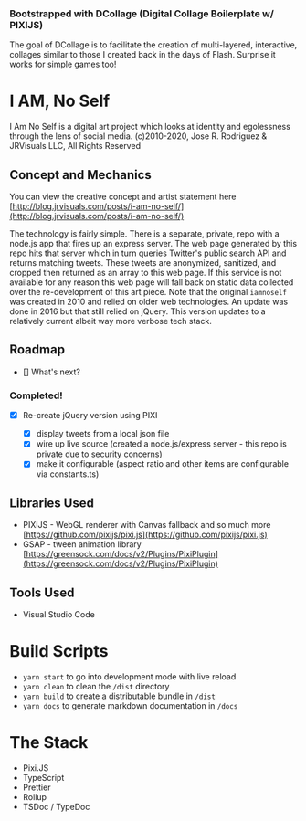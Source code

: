 ### Bootstrapped with DCollage (Digital Collage Boilerplate w/ PIXIJS)

The goal of DCollage is to facilitate the creation of multi-layered, interactive, collages similar to those I created back in the days of Flash. Surprise it works for simple games too!

# I AM, No Self

I Am No Self is a digital art project which looks at identity and egolessness through the lens of social media.
(c)2010-2020, Jose R. Rodriguez & JRVisuals LLC, All Rights Reserved

## Concept and Mechanics

You can view the creative concept and artist statement here [http://blog.jrvisuals.com/posts/i-am-no-self/](http://blog.jrvisuals.com/posts/i-am-no-self/)

The technology is fairly simple. There is a separate, private, repo with a node.js app that fires up an express server. The web page generated by this repo hits that server which in turn queries Twitter's public search API and returns matching tweets. These tweets are anonymized, sanitized, and cropped then returned as an array to this web page. If this service is not available for any reason this web page will fall back on static data collected over the re-development of this art piece. Note that the original `iamnoself` was created in 2010 and relied on older web technologies. An update was done in 2016 but that still relied on jQuery. This version updates to a relatively current albeit way more verbose tech stack.

## Roadmap

- [] What's next?

### Completed!

- [x] Re-create jQuery version using PIXI

  - [x] display tweets from a local json file
  - [x] wire up live source (created a node.js/express server - this repo is private due to security concerns)
  - [x] make it configurable (aspect ratio and other items are configurable via constants.ts)

## Libraries Used

- PIXIJS - WebGL renderer with Canvas fallback and so much more [https://github.com/pixijs/pixi.js](https://github.com/pixijs/pixi.js)
- GSAP - tween animation library [https://greensock.com/docs/v2/Plugins/PixiPlugin](https://greensock.com/docs/v2/Plugins/PixiPlugin)

## Tools Used

- Visual Studio Code

# Build Scripts

- `yarn start` to go into development mode with live reload
- `yarn clean` to clean the `/dist` directory
- `yarn build` to create a distributable bundle in `/dist`
- `yarn docs` to generate markdown documentation in `/docs`

# The Stack

- Pixi.JS
- TypeScript
- Prettier
- Rollup
- TSDoc / TypeDoc
